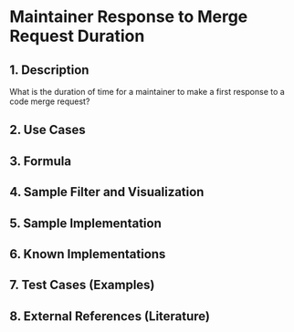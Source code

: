 # Maintainer Response to Merge Request Duration

## 1. Description
What is the duration of time for a maintainer to make a first response to a code merge request?

## 2. Use Cases

## 3. Formula

## 4. Sample Filter and Visualization

## 5. Sample Implementation

## 6. Known Implementations

## 7. Test Cases (Examples)

## 8. External References (Literature)
